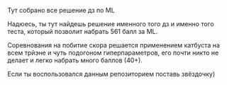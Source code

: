 Тут собрано все решение дз по ML

Надюесь, ты тут найдешь решение именного того дз и именно того теста, который позволит набрать 561 балл за ML.

Соревнования на побитие скора решается применением катбуста на всем трйэне и чуть подогоном гиперпараметров, его почти никто не делает и легко набрать много баллов (40+).

Если ты воспользовался данным репозиторием поставь звёздочку)
